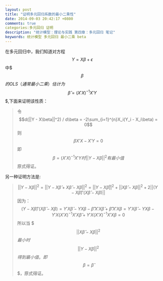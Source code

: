 ```yaml
---
layout: post
title: "证明多元回归系数的最小二乘性"
date: 2014-09-03 20:42:17 +0800
comments: true
categories:多元回归 证明
description: "统计模型：理论与实践 第四章：多元回归 笔记" 
keywords: 统计模型 多元回归 最小二乘 beta 
---
```

在多元回归中，我们知道对方程$$Y = X\beta + \epsilon$$中$$$\beta$$$的OLS（通常最小二乘）估计为$$$\widehat{\beta} = (X'X)^{-1}X'Y$$$,下面来证明该性质：

>令$$d(||Y - X\beta||^2) / d\beta = -2\sum_{i=1}^{n}X_i(Y_i - X_i\beta) = 0$$
则$$\beta X'X - X'Y = 0$$
即$$\beta = (X'X)^{-1}X'Y时||Y - X\beta||^2有最小值$$
原式得证。

另一种证明方法是:
>$$||Y - X\beta||^2 = ||Y - X\widehat{\beta} + X\widehat{\beta} - X\beta||^2 = ||Y - X\widehat{\beta}||^2 + ||X\widehat{\beta} - X\beta||^2 + 2||(Y - X\widehat{\beta})'(X\widehat{\beta} - X\beta)||$$ 因为：$$(Y - X\widehat{\beta})'(X\widehat{\beta} - X\beta) = Y'X\widehat{\beta} - YX\beta - \widehat{\beta}'X'X\widehat{\beta} + \widehat{\beta}'X'X\beta = Y'X\widehat{\beta} - YX\beta - Y'X(X'X)^{-1}X'X\widehat{\beta} + Y'X(X'X)^{-1}X'X\beta = 0$$所以当 $$$||X\widehat{\beta} - X\beta||^2$$$最小时$$$||Y - X\beta||^2$$$得到最小值，即$$$\beta = \widehat{\beta}$$$，原式得证。